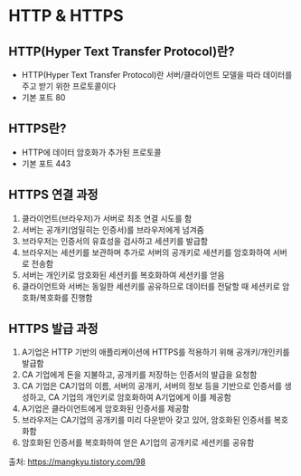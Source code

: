 # HTTP & HTTPS

## HTTP(Hyper Text Transfer Protocol)란? 
- HTTP(Hyper Text Transfer Protocol)란 서버/클라이언트 모델을 따라 데이터를 주고 받기 위한 프로토콜이다
- 기본 포트 80


## HTTPS란?
- HTTP에 데이터 암호화가 추가된 프로토콜
- 기본 포트 443

## HTTPS 연결 과정
1. 클라이언트(브라우저)가 서버로 최초 연결 시도를 함
2. 서버는 공개키(엄밀히는 인증서)를 브라우저에게 넘겨줌
3. 브라우저는 인증서의 유효성을 검사하고 세션키를 발급함
4. 브라우저는 세션키를 보관하며 추가로 서버의 공개키로 세션키를 암호화하여 서버로 전송함
5. 서버는 개인키로 암호화된 세션키를 복호화하여 세션키를 얻음
6. 클라이언트와 서버는 동일한 세션키를 공유하므로 데이터를 전달할 때 세션키로 암호화/복호화를 진행함

## HTTPS 발급 과정
1. A기업은 HTTP 기반의 애플리케이션에 HTTPS를 적용하기 위해 공개키/개인키를 발급함
2. CA 기업에게 돈을 지불하고, 공개키를 저장하는 인증서의 발급을 요청함
3. CA 기업은 CA기업의 이름, 서버의 공개키, 서버의 정보 등을 기반으로 인증서를 생성하고, CA 기업의 개인키로 암호화하여 A기업에게 이를 제공함
4. A기업은 클라이언트에게 암호화된 인증서를 제공함
5. 브라우저는 CA기업의 공개키를 미리 다운받아 갖고 있어, 암호화된 인증서를 복호화함
6. 암호화된 인증서를 복호화하여 얻은 A기업의 공개키로 세션키를 공유함


출처: https://mangkyu.tistory.com/98